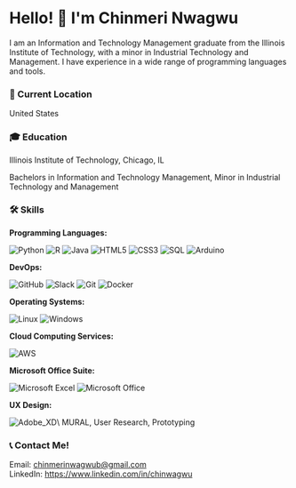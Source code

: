 # Hello! 👋 I'm Chinmeri Nwagwu

I am an Information and Technology Management graduate from the Illinois Institute of Technology, with a minor in Industrial Technology and Management. I have experience in a wide range of programming languages and tools.

### 📍 Current Location
United States

### 🎓 Education
Illinois Institute of Technology, Chicago, IL

Bachelors in Information and Technology Management, Minor in Industrial Technology and Management


### 🛠 Skills

**Programming Languages:**

![Python](https://img.shields.io/badge/-Python-3776AB?logo=Python&logoColor=white)
![R](https://img.shields.io/badge/-R-276DC3?logo=r&logoColor=white)
![Java](https://img.shields.io/badge/-Java-007396?logo=Java&logoColor=white)
![HTML5](https://img.shields.io/badge/-HTML5-E34F26?logo=html5&logoColor=white)
![CSS3](https://img.shields.io/badge/-CSS3-1572B6?logo=css3&logoColor=white)
![SQL](https://img.shields.io/badge/-SQL-4479A1?logo=postgresql&logoColor=white)
![Arduino](https://img.shields.io/badge/Arduino-00979D?style=for-the-badge&logo=Arduino&logoColor=white)

**DevOps:**

![GitHub](https://img.shields.io/badge/-GitHub-181717?logo=github&logoColor=white)
![Slack](https://img.shields.io/badge/-Slack-4A154B?logo=slack&logoColor=white)
![Git](https://img.shields.io/badge/-Git-F05032?logo=git&logoColor=white)
![Docker](https://img.shields.io/badge/-Docker-2496ED?logo=docker&logoColor=white)

**Operating Systems:**

![Linux](https://img.shields.io/badge/-Linux-FCC624?logo=linux&logoColor=black)
![Windows](https://img.shields.io/badge/-Windows-0078D6?logo=windows&logoColor=white)

**Cloud Computing Services:**

![AWS](https://img.shields.io/badge/-AWS-232F3E?logo=amazon-aws&logoColor=white)

**Microsoft Office Suite:**

![Microsoft Excel](https://img.shields.io/badge/Microsoft_Excel-217346?style=for-the-badge&logo=microsoft-excel&logoColor=white)
![Microsoft Office](https://img.shields.io/badge/Microsoft_Office-D83B01?style=for-the-badge&logo=microsoft-office&logoColor=white)


**UX Design:**

![Adobe_XD](https://img.shields.io/badge/Adobe%20XD-470137?style=for-the-badge&logo=Adobe%20XD&logoColor=#FF61F6)\ MURAL, User Research, Prototyping


### 📞 Contact Me!
Email: chinmerinwagwub@gmail.com\
LinkedIn: https://www.linkedin.com/in/chinwagwu


<!--### 🔗 Personal Website
Here you can find my personal website where I showcase my projects: [Your Personal Website Link]-->

